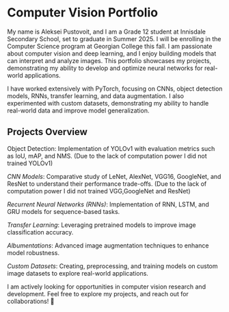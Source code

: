 # Computer Vision Portfolio
My name is Aleksei Pustovoit, and I am a Grade 12 student at Innisdale Secondary School, set to graduate in Summer 2025. I will be enrolling in the Computer Science program at Georgian College this fall. I am passionate about computer vision and deep learning, and I enjoy building models that can interpret and analyze images. This portfolio showcases my projects, demonstrating my ability to develop and optimize neural networks for real-world applications.

I have worked extensively with PyTorch, focusing on CNNs, object detection models, RNNs, transfer learning, and data augmentation. I also experimented with custom datasets, demonstrating my ability to handle real-world data and improve model generalization.

## Projects Overview
Object Detection: Implementation of YOLOv1 with evaluation metrics such as IoU, mAP, and NMS.
(Due to the lack of computation power I did not trained YOLOv1)

*CNN Models*: Comparative study of LeNet, AlexNet, VGG16, GoogleNet, and ResNet to understand their performance trade-offs.
(Due to the lack of computation power I did not trained VGG,GoogleNet and ResNet)

*Recurrent Neural Networks (RNNs)*: Implementation of RNN, LSTM, and GRU models for sequence-based tasks.

*Transfer Learning*: Leveraging pretrained models to improve image classification accuracy.

*Albumentations*: Advanced image augmentation techniques to enhance model robustness.

*Custom Datasets*: Creating, preprocessing, and training models on custom image datasets to explore real-world applications.

I am actively looking for opportunities in computer vision research and development. Feel free to explore my projects, and reach out for collaborations! 🚀
